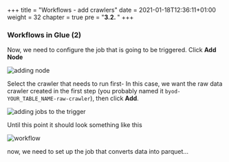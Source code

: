 +++
title = "Workflows - add crawlers"
date = 2021-01-18T12:36:11+01:00
weight = 32
chapter = true
pre = "<b>3.2. </b>"
+++


### Workflows in Glue (2)


Now, we need to configure the job that is going to be triggered. Click **Add Node**

![adding node](/orch_img/orchestration/simpletrigger.png)

Select the crawler that needs to run first- In this case, we want the raw data crawler created in the first step (you probably named it `byod-YOUR_TABLE_NAME-raw-crawler`), then click **Add**.

![adding jobs to the trigger](/orch_img/orchestration/addcrawler.png)

Until this point it should look something like this 

![workflow](/orch_img/orchestration/trigger-crawler.png)

now, we need to set up the job that converts data into parquet...
